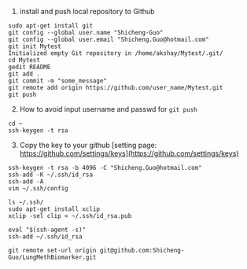 1. install and push local repository to Github 
```
sudo apt-get install git
git config --global user.name "Shicheng-Guo"
git config --global user.email "Shicheng.Guo@hotmail.com"
git init Mytest
Initialized empty Git repository in /home/akshay/Mytest/.git/
cd Mytest
gedit README
git add .
git commit -m "some_message"
git remote add origin https://github.com/user_name/Mytest.git
git push 
```

2. How to avoid input username and passwd for `git push`
```
cd ~
ssh-keygen -t rsa 
```
3. Copy the key to your github [setting page: https://github.com/settings/keys](https://github.com/settings/keys)

```
ssh-keygen -t rsa -b 4096 -C "Shicheng.Guo@hotmail.com"
ssh-add -K ~/.ssh/id_rsa
ssh-add -A
vim ~/.ssh/config

ls ~/.ssh/
sudo apt-get install xclip
xclip -sel clip < ~/.ssh/id_rsa.pub

eval "$(ssh-agent -s)"
ssh-add ~/.ssh/id_rsa

git remote set-url origin git@github.com:Shicheng-Guo/LungMethBiomarker.git
```


